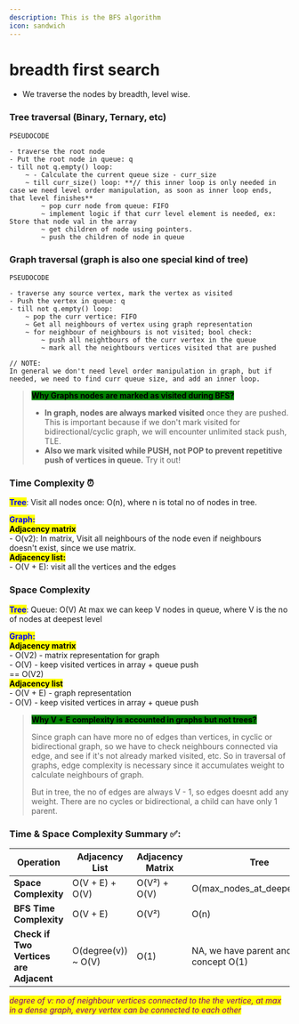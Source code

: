 ```yaml
---
description: This is the BFS algorithm
icon: sandwich
---
```


# breadth first search

* We traverse the nodes by breadth, level wise.

### **Tree traversal (Binary, Ternary, etc)**

```
PSEUDOCODE

- traverse the root node
- Put the root node in queue: q
- till not q.empty() loop:
	~ - Calculate the current queue size - curr_size
	~ till curr_size() loop: **// this inner loop is only needed in case we need level order manipulation, as soon as inner loop ends, that level finishes**
		~ pop curr node from queue: FIFO
		~ implement logic if that curr level element is needed, ex: Store that node val in the array
		~ get children of node using pointers.
		~ push the children of node in queue
```

### **Graph traversal (graph is also one special kind of tree)**

```
PSEUDOCODE

- traverse any source vertex, mark the vertex as visited
- Push the vertex in queue: q
- till not q.empty() loop:
	~ pop the curr vertice: FIFO
	~ Get all neighbours of vertex using graph representation
	~ for neighbour of neighbours is not visited; bool check:
		~ push all neightbours of the curr vertex in the queue
		~ mark all the neightbours vertices visited that are pushed

// NOTE:
In general we don't need level order manipulation in graph, but if needed, we need to find curr queue size, and add an inner loop.
```



> <mark style="background-color:green;">**Why Graphs nodes are marked as visited during BFS?**</mark>
>
> * **In graph, nodes are always marked visited** once they are pushed.\
>   This is important because if we don't mark visited for bidirectional/cyclic graph, we will encounter unlimited stack push, TLE.
> * **Also we mark visited while PUSH, not POP to prevent repetitive push of vertices in queue.** Try it out!

### **Time Complexity** ⏰

<mark style="color:blue;">**Tree**</mark>: Visit all nodes once: O(n), where n is total no of nodes in tree.

<mark style="color:blue;">**Graph:**</mark>\
<mark style="background-color:yellow;">**Adjacency matrix**</mark>\
\- O(v2): In matrix, Visit all neighbours of the node even if neighbours doesn't exist, since we use matrix.\
<mark style="background-color:yellow;">**Adjacency list:**</mark>\
\- O(V + E): visit all the vertices and the edges

### **Space Complexity**&#x20;

<mark style="color:blue;">**Tree**</mark>: Queue: O(V) At max we can keep V nodes in queue, where V is the no of nodes at deepest level

<mark style="color:blue;">**Graph:**</mark>\
<mark style="background-color:yellow;">**Adjacency matrix**</mark>\
\- O(V2) - matrix representation for graph\
\- O(V) - keep visited vertices in array + queue push\
\== O(V2)\
<mark style="background-color:yellow;">**Adjacency list**</mark> \
\- O(V + E) - graph representation\
\- O(V) - keep visited vertices in array + queue push

> <mark style="background-color:green;">**Why V + E complexity is accounted in graphs but not trees?**</mark>
>
> Since graph can have more no of edges than vertices, in cyclic or bidirectional graph, so we have to check neighbours connected via edge, and see if it's not already marked visited, etc. So in traversal of graphs, edge complexity is necessary since it accumulates weight to calculate neighbours of graph.
>
> But in tree, the no of edges are always V - 1, so edges doesnt add any weight. There are no cycles or bidirectional, a child can have only 1 parent.

### **Time & Space Complexity Summary ✅:**

| Operation                              | Adjacency List       | Adjacency Matrix | Tree                                      |
| -------------------------------------- | -------------------- | ---------------- | ----------------------------------------- |
| **Space Complexity**                   | O(V + E) + O(V)      | O(V²) + O(V)     | O(max\_nodes\_at\_deepest\_level)         |
| **BFS Time Complexity**                | O(V + E)             | O(V²)            | O(n)                                      |
| **Check if Two Vertices are Adjacent** | O(degree(v)) \~ O(V) | O(1)             | NA, we have parent and child concept O(1) |

_<mark style="color:purple;">degree of v: no of neighbour vertices connected to the the vertice, at max in a dense graph, every vertex can be connected to each other</mark>_

